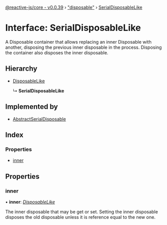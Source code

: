 [@reactive-js/core - v0.0.39](../README.md) › ["disposable"](../modules/_disposable_.md) › [SerialDisposableLike](_disposable_.serialdisposablelike.md)

# Interface: SerialDisposableLike

A Disposable container that allows replacing an inner Disposable with another,
disposing the previous inner disposable in the process. Disposing the
container also disposes the inner disposable.

## Hierarchy

* [DisposableLike](_disposable_.disposablelike.md)

  ↳ **SerialDisposableLike**

## Implemented by

* [AbstractSerialDisposable](../classes/_disposable_.abstractserialdisposable.md)

## Index

### Properties

* [inner](_disposable_.serialdisposablelike.md#inner)

## Properties

###  inner

• **inner**: *[DisposableLike](_disposable_.disposablelike.md)*

 The inner disposable that may be get or set. Setting the inner
 disposable disposes the old disposable unless it is reference equal
 to the new one.
